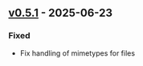 ## [v0.5.1](https://pypi.org/project/amsdal_server/0.5.1/) - 2025-06-23

### Fixed

- Fix handling of mimetypes for files
